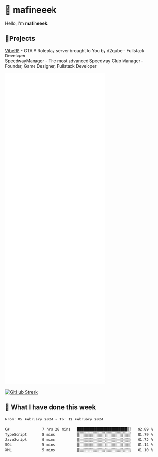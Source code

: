 # 👋 mafineeek
Hello, I'm **mafineeek**.

## 📝Projects

[VibeRP](https://v-rp.pl) - GTA V Roleplay server brought to You by d2qube - Fullstack Developer<br/>
SpeedwayManager - The most advanced Speedway Club Manager - Founder, Game Designer, Fullstack Developer


![](./github-metrics.svg)

[![GitHub Streak](https://streak-stats.demolab.com/?user=mafineeek)](https://git.io/streak-stats)

## 📰 What I have done this week
<!--START_SECTION:waka-->

```txt
From: 05 February 2024 - To: 12 February 2024

C#               7 hrs 28 mins   ███████████████████████▒░   92.89 %
TypeScript       8 mins          ▒░░░░░░░░░░░░░░░░░░░░░░░░   01.79 %
JavaScript       8 mins          ▒░░░░░░░░░░░░░░░░░░░░░░░░   01.73 %
SQL              5 mins          ▒░░░░░░░░░░░░░░░░░░░░░░░░   01.14 %
XML              5 mins          ▒░░░░░░░░░░░░░░░░░░░░░░░░   01.10 %
```

<!--END_SECTION:waka-->
